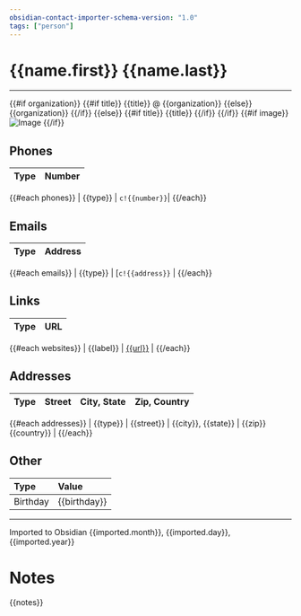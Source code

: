 ```yaml
---
obsidian-contact-importer-schema-version: "1.0"
tags: ["person"]
---
```


# {{name.first}} {{name.last}}

---

{{#if organization}}
  {{#if title}}
{{title}} @ {{organization}}
  {{else}}
{{organization}}
  {{/if}}
{{else}}
  {{#if title}}
{{title}}
  {{/if}}
{{/if}}
{{#if image}}
![Image]({{image}})
{{/if}}
## Phones
| Type          | Number        |
|:--------------|:--------------|
{{#each phones}}
| {{type}}      | `c!{{number}}`|
{{/each}}

## Emails
| Type          | Address       |
|:--------------|:--------------|
{{#each emails}}
| {{type}}      | [`c!{{address}}` |
{{/each}}

## Links
| Type          | URL           |
|:--------------|:--------------|
{{#each websites}}
| {{label}}     | [{{url}}]({{url}}) |
{{/each}}

## Addresses
| Type          | Street        | City, State   | Zip, Country  |
|:--------------|:--------------|:--------------|:--------------|
{{#each addresses}}
| {{type}}      | {{street}}    | {{city}}, {{state}} | {{zip}} {{country}} |
{{/each}}

## Other
| Type          | Value         |
|:--------------|:--------------|
| Birthday      | {{birthday}}  |

---

Imported to Obsidian {{imported.month}}, {{imported.day}}, {{imported.year}} 

# Notes

{{notes}}
